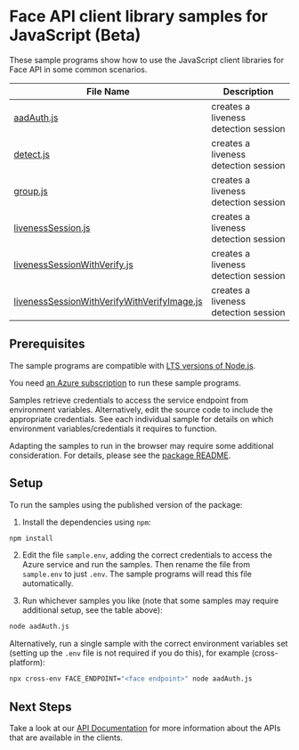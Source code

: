 # Face API client library samples for JavaScript (Beta)

These sample programs show how to use the JavaScript client libraries for Face API in some common scenarios.

| **File Name**                                                                           | **Description**                      |
| --------------------------------------------------------------------------------------- | ------------------------------------ |
| [aadAuth.js][aadauth]                                                                   | creates a liveness detection session |
| [detect.js][detect]                                                                     | creates a liveness detection session |
| [group.js][group]                                                                       | creates a liveness detection session |
| [livenessSession.js][livenesssession]                                                   | creates a liveness detection session |
| [livenessSessionWithVerify.js][livenesssessionwithverify]                               | creates a liveness detection session |
| [livenessSessionWithVerifyWithVerifyImage.js][livenesssessionwithverifywithverifyimage] | creates a liveness detection session |

## Prerequisites

The sample programs are compatible with [LTS versions of Node.js](https://github.com/nodejs/release#release-schedule).

You need [an Azure subscription][freesub] to run these sample programs.

Samples retrieve credentials to access the service endpoint from environment variables. Alternatively, edit the source code to include the appropriate credentials. See each individual sample for details on which environment variables/credentials it requires to function.

Adapting the samples to run in the browser may require some additional consideration. For details, please see the [package README][package].

## Setup

To run the samples using the published version of the package:

1. Install the dependencies using `npm`:

```bash
npm install
```

2. Edit the file `sample.env`, adding the correct credentials to access the Azure service and run the samples. Then rename the file from `sample.env` to just `.env`. The sample programs will read this file automatically.

3. Run whichever samples you like (note that some samples may require additional setup, see the table above):

```bash
node aadAuth.js
```

Alternatively, run a single sample with the correct environment variables set (setting up the `.env` file is not required if you do this), for example (cross-platform):

```bash
npx cross-env FACE_ENDPOINT="<face endpoint>" node aadAuth.js
```

## Next Steps

Take a look at our [API Documentation][apiref] for more information about the APIs that are available in the clients.

[aadauth]: https://github.com/Azure/azure-sdk-for-js/blob/main/sdk/face/ai-vision-face-rest/samples/v1-beta/javascript/aadAuth.js
[detect]: https://github.com/Azure/azure-sdk-for-js/blob/main/sdk/face/ai-vision-face-rest/samples/v1-beta/javascript/detect.js
[group]: https://github.com/Azure/azure-sdk-for-js/blob/main/sdk/face/ai-vision-face-rest/samples/v1-beta/javascript/group.js
[livenesssession]: https://github.com/Azure/azure-sdk-for-js/blob/main/sdk/face/ai-vision-face-rest/samples/v1-beta/javascript/livenessSession.js
[livenesssessionwithverify]: https://github.com/Azure/azure-sdk-for-js/blob/main/sdk/face/ai-vision-face-rest/samples/v1-beta/javascript/livenessSessionWithVerify.js
[livenesssessionwithverifywithverifyimage]: https://github.com/Azure/azure-sdk-for-js/blob/main/sdk/face/ai-vision-face-rest/samples/v1-beta/javascript/livenessSessionWithVerifyWithVerifyImage.js
[apiref]: https://aka.ms/azsdk-javascript-face-ref
[freesub]: https://azure.microsoft.com/free/
[package]: https://github.com/Azure/azure-sdk-for-js/tree/main/sdk/face/ai-vision-face-rest/README.md
